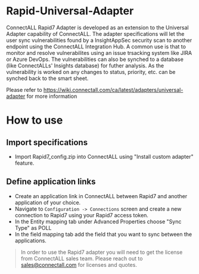# Rapid-Universal-Adapter

ConnectALL Rapid7 Adapter is developed as an extension to the Universal Adapter capability of ConnectALL. The adapter specifications will let the user sync vulnerabilities found by a InsightAppSec security scan to another endpoint using the ConnectALL Integration Hub. A common use is that to monitor and resolve vulnerabilites using an issue trsacking system like JIRA or Azure DevOps. The vulnerabilities can also be synched to a database (like ConnectALLs' Insights database) for futher analysis. As the vulnerability is worked on any changes to status, priority, etc. can be synched back to the smart sheet.

Please refer to https://wiki.connectall.com/ca/latest/adapters/universal-adapter for more information

# How to use

## Import specifications
* Import Rapid7_config.zip into ConnectALL using "Install custom adapter" feature.

## Define application links
* Create an application link in ConnectALL between Rapid7 and another application of your choice.
* Navigate to `Configuration -> Connections` screen and create a new connection to Rapid7 using your Rapid7 access token.
* In the Entity mapping tab under Advanced Properties choose "Sync Type" as POLL
* In the field mapping tab add the field that you want to sync between the applications.

> In order to use the Rapid7 adapter you will need to get the license from ConnectALL sales team. Please reach out to sales@connectall.com for licenses and quotes.

